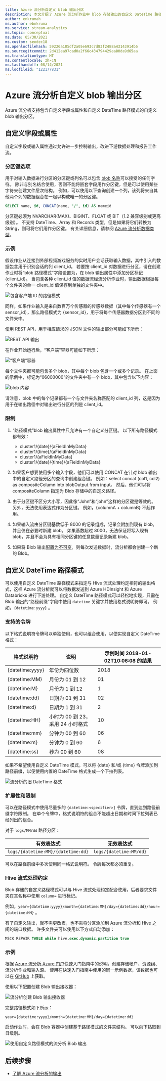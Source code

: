 ```yaml
---
title: Azure 流分析自定义 blob 输出分区
description: 本文介绍了 Azure 流分析作业中 blob 存储输出的自定义 DateTime 路径模式和自定义字段或属性功能。
author: enkrumah
ms.author: ebnkruma
ms.service: stream-analytics
ms.topic: conceptual
ms.date: 05/30/2021
ms.custom: seodec18
ms.openlocfilehash: 59226a105df2a05e693c7d83f2488a43143914b6
ms.sourcegitcommit: 2d412ea97cad0a2f66c434794429ea80da9d65aa
ms.translationtype: HT
ms.contentlocale: zh-CN
ms.lasthandoff: 08/14/2021
ms.locfileid: "122177831"
---
```

# <a name="azure-stream-analytics-custom-blob-output-partitioning"></a>Azure 流分析自定义 blob 输出分区

Azure 流分析支持包含自定义字段或属性和自定义 DateTime 路径模式的自定义 blob 输出分区。 

## <a name="custom-field-or-attributes"></a>自定义字段或属性

自定义字段或输入属性通过允许进一步控制输出，改进下游数据处理和报告工作流。

### <a name="partition-key-options"></a>分区键选项

用于对输入数据进行分区的分区键或列名可以包含 [blob 名称](/rest/api/storageservices/Naming-and-Referencing-Containers--Blobs--and-Metadata)可以接受的任何字符。 除非与别名结合使用，否则不能将嵌套字段用作分区键，但是可以使用某些字符来创建文件层次结构。 例如，可以使用以下查询创建一个列，该列将来自其他两个列的数据组合在一起以构成唯一的分区键。

```sql
SELECT name, id, CONCAT(name, "/", id) AS nameid
```

分区键必须为 NVARCHAR(MAX)、BIGINT、FLOAT 或 BIT（1.2 兼容级别或更高级别）。 不支持 DateTime、Array 和 Records 类型，但是如果将它们转换为 String，则可将它们用作分区键。 有关详细信息，请参阅 [Azure 流分析数据类型](/stream-analytics-query/data-types-azure-stream-analytics)。

### <a name="example"></a>示例

假设作业从连接到外部视频游戏服务的实时用户会话获取输入数据，其中引入的数据包含用于识别会话的列 client_id。 若要按 client_id 对数据进行分区，请在创建作业时将“blob 路径模式”字段设置为，在 blob 输出属性中添加分区标记 {client_id}。 当包含各种 client_id 值的数据流经流分析作业时，输出数据根据每个文件夹的单一 client_id 值保存到单独的文件夹中。

![包含客户端 ID 的路径模式](./media/stream-analytics-custom-path-patterns-blob-storage-output/stream-analytics-path-pattern-client-id.png)

同样，如果作业输入是来自数百万个传感器的传感器数据（其中每个传感器有一个 sensor_id），那么路径模式为 {sensor_id}，用于将每个传感器数据分区到不同的文件夹中。  


使用 REST API，用于相应请求的 JSON 文件的输出部分可能如下所示：  

![REST API 输出](./media/stream-analytics-custom-path-patterns-blob-storage-output/stream-analytics-rest-output.png)

在作业开始运行后，“客户端”容器可能如下所示：  

![“客户端”容器](./media/stream-analytics-custom-path-patterns-blob-storage-output/stream-analytics-clients-container.png)

每个文件夹都可能包含多个 blob，其中每个 blob 包含一个或多个记录。 在上面的示例中，标记为“06000000”的文件夹中有一个 blob，其中包含以下内容：

![blob 内容](./media/stream-analytics-custom-path-patterns-blob-storage-output/stream-analytics-blob-contents.png)

请注意，blob 中的每个记录都有一个与文件夹名称匹配的 client_id 列，这是因为用于在输出路径中对输出进行分区的列是 client_id。

### <a name="limitations"></a>限制

1. “路径模式”blob 输出属性中只允许有一个自定义分区键。 以下所有路径模式都有效：

   * cluster1/{date}/{aFieldInMyData}  
   * cluster1/{time}/{aFieldInMyData}  
   * cluster1/{aFieldInMyData}  
   * cluster1/{date}/{time}/{aFieldInMyData}

2. 如果客户想要使用多个输入字段，他们可以使用 CONCAT 在针对 blob 输出中的自定义路径分区的查询中创建组合键。 例如：select concat (col1, col2) as compositeColumn into blobOutput from input。 然后，他们可以将 compositeColumn 指定为 Blob 存储中的自定义路径。
   
3. 由于分区键不区分大小写，因此像“John”和“john”这样的分区键是等效的。 另外，无法使用表达式作为分区键。 例如，{columnA + columnB} 不起作用。  

4. 如果输入流由分区键基数低于 8000 的记录组成，记录会附加到现有 blob，并且仅在必要时新建 blob。 如果基数超过 8000，无法保证将写入现有 blob，并且不会为具有相同分区键的任意数量记录新建 blob。

5. 如果将 Blob 输出[配置为不可变](../storage/blobs/immutable-storage-overview.md)，则每次发送数据时，流分析都会创建一个新的 Blob。

## <a name="custom-datetime-path-patterns"></a>自定义 DateTime 路径模式

可以使用自定义 DateTime 路径模式来指定与 Hive 流式处理约定相符的输出格式，这样 Azure 流分析就可以将数据发送到 Azure HDInsight 和 Azure Databricks 进行下游处理。 自定义 DateTime 路径模式可以轻松地实现，只需在 Blob 输出的“路径前缀”字段中使用 `datetime` 关键字并使用格式说明符即可。 例如，`{datetime:yyyy}` 。

### <a name="supported-tokens"></a>支持的令牌

以下格式说明符令牌可以单独使用，也可以组合使用，以便实现自定义 DateTime 格式：

|格式说明符   |说明   |示例时间 2018-01-02T10:06:08 的结果|
|----------|-----------|------------|
|{datetime:yyyy}|年份为四位数|2018|
|{datetime:MM}|月份为 01 到 12|01|
|{datetime:M}|月份为 1 到 12|1|
|{datetime:dd}|日期为 01 到 31|02|
|{datetime:d}|日期为 1 到 31|2|
|{datetime:HH}|小时为 00 到 23，采用 24 小时格式|10|
|{datetime:mm}|分钟为 00 到 60|06|
|{datetime:m}|分钟为 0 到 60|6|
|{datetime:ss}|秒为 00 到 60|08|

如果不希望使用自定义 DateTime 模式，可以将 {date} 和/或 {time} 令牌添加到路径前缀，以便使用内置的 DateTime 格式生成一个下拉列表。

![流分析的旧 DateTime 格式](./media/stream-analytics-custom-path-patterns-blob-storage-output/stream-analytics-old-date-time-formats.png)

### <a name="extensibility-and-restrictions"></a>扩展性和限制

可以在路径模式中使用尽量多的 `{datetime:<specifier>}` 令牌，直到达到路径前缀字符限制。 在单个令牌中，格式说明符的组合不能超出日期和时间下拉列表已经列出的组合。 

对于 `logs/MM/dd` 路径分区：

|有效表达式   |无效表达式   |
|----------|-----------|
|`logs/{datetime:MM}/{datetime:dd}`|`logs/{datetime:MM/dd}`|

可以在路径前缀中多次使用同一格式说明符。 令牌每次都必须重复。

### <a name="hive-streaming-conventions"></a>Hive 流式处理约定

Blob 存储的自定义路径模式可以与 Hive 流式处理约定配合使用，后者要求文件夹在其名称中使用 `column=` 进行标记。

例如，`year={datetime:yyyy}/month={datetime:MM}/day={datetime:dd}/hour={datetime:HH}` 。

有了自定义输出，就不需更改表，也不需将分区添加到 Azure 流分析和 Hive 之间的端口数据。 许多文件夹可以使用以下方式自动添加：

```SQL
MSCK REPAIR TABLE while hive.exec.dynamic.partition true
```

### <a name="example"></a>示例

根据 [Azure 流分析 Azure 门户](stream-analytics-quick-create-portal.md)快速入门指南中的说明，创建存储帐户、资源组、流分析作业和输入源。 使用在快速入门指南中使用的同一示例数据，该数据也可以在 [GitHub](https://raw.githubusercontent.com/Azure/azure-stream-analytics/master/Samples/GettingStarted/HelloWorldASA-InputStream.json) 上获取。

使用以下配置创建 Blob 输出接收器：

![流分析创建 Blob 输出接收器](./media/stream-analytics-custom-path-patterns-blob-storage-output/stream-analytics-create-output-sink.png)

完整路径模式如下所示：


`year={datetime:yyyy}/month={datetime:MM}/day={datetime:dd}`


启动作业时，会在 Blob 容器中创建基于路径模式的文件夹结构。 可以向下钻取到日级别。

![使用自定义路径模式的流分析 Blob 输出](./media/stream-analytics-custom-path-patterns-blob-storage-output/stream-analytics-blob-output-folder-structure.png)

## <a name="next-steps"></a>后续步骤

* [了解 Azure 流分析的输出](stream-analytics-define-outputs.md)